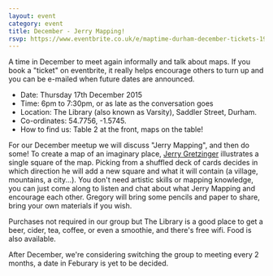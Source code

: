 ```yaml
---
layout: event
category: event
title: December - Jerry Mapping!
rsvp: https://www.eventbrite.co.uk/e/maptime-durham-december-tickets-19421613569
---
```


A time in December to meet again informally and talk about maps. If you book a "ticket" on eventbrite, it really helps encourage others to turn up and you can be e-mailed when future dates are announced.

* Date: Thursday 17th December 2015
* Time: 6pm to 7:30pm, or as late as the conversation goes
* Location: The Library (also known as Varsity), Saddler Street, Durham.
* Co-ordinates: 54.7756, -1.5745.
* How to find us: Table 2 at the front, maps on the table!

For our December meetup we will discuss "Jerry Mapping", and then do some! To create a map of an imaginary place, [Jerry Gretzinger](http://www.jerrysmap.com/) illustrates a single square of the map. Picking from a shuffled deck of cards decides in which direction he will add a new square and what it will contain (a village, mountains, a city...). You don't need artistic skills or mapping knowledge, you can just come along to listen and chat about what Jerry Mapping and encourage each other. Gregory will bring some pencils and paper to share, bring your own materials if you wish.

Purchases not required in our group but The Library is a good place to get a beer, cider, tea, coffee, or even a smoothie, and there's free wifi. Food is also available.

After December, we're considering switching the group to meeting every 2 months, a date in Feburary is yet to be decided.
